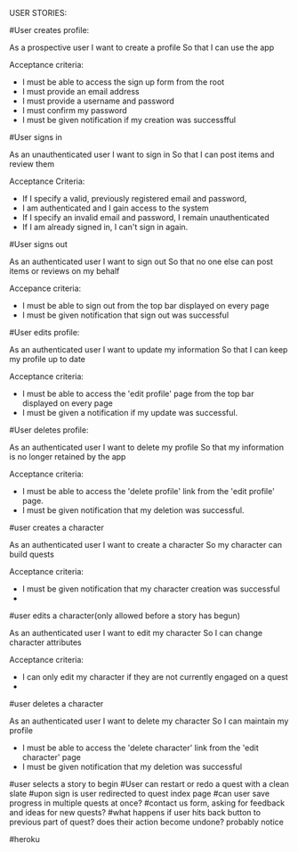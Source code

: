 USER STORIES:

#User creates profile:

As a prospective user
I want to create a profile
So that I can use the app

Acceptance criteria:
- I must be able to access the sign up form from the root
- I must provide an email address
- I must provide a username and password
- I must confirm my password
- I must be given notification if my creation was successfful

#User signs in

As an unauthenticated user
I want to sign in
So that I can post items and review them

Acceptance Criteria:
- If I specify a valid, previously registered email and password,
- I am authenticated and I gain access to the system
- If I specify an invalid email and password, I remain unauthenticated
- If I am already signed in, I can't sign in again.

#User signs out

As an authenticated user
I want to sign out
So that no one else can post items or reviews on my behalf

Accepance criteria:
- I must be able to sign out from the top bar displayed on every page
- I must be given notification that sign out was successful

#User edits profile:

As an authenticated user
I want to update my information
So that I can keep my profile up to date

Acceptance criteria:
- I must be able to access the 'edit profile' page from the top bar displayed on every page
- I must be given a notification if my update was successful.

#User deletes profile:

As an authenticated user
I want to delete my profile
So that my information is no longer retained by the app

Acceptance criteria:
- I must be able to access the 'delete profile' link from the 'edit profile' page.
- I must be given notification that my deletion was successful.

#user creates a character

As an authenticated user
I want to create a character
So my character can build quests

Acceptance criteria:
- I must be given notification that my character creation was successful
-

#user edits a character(only allowed before a story has begun)

As an authenticated user
I want to edit my character
So I can change character attributes

Acceptance criteria:
- I can only edit my character if they are not currently engaged on a quest
-
#user deletes a character

As an authenticated user
I want to delete my character
So I can maintain my profile

- I must be able to access the 'delete character' link from the 'edit character' page
- I must be given notification that my deletion was successful

#user selects a story to begin
#User can restart or redo a quest with a clean slate
#upon sign is user redirected to quest index page
#can user save progress in multiple quests at once?
#contact us form, asking for feedback and ideas for new quests?
#what happens if user hits back button to previous part of quest? does their action become undone? probably notice


#heroku
